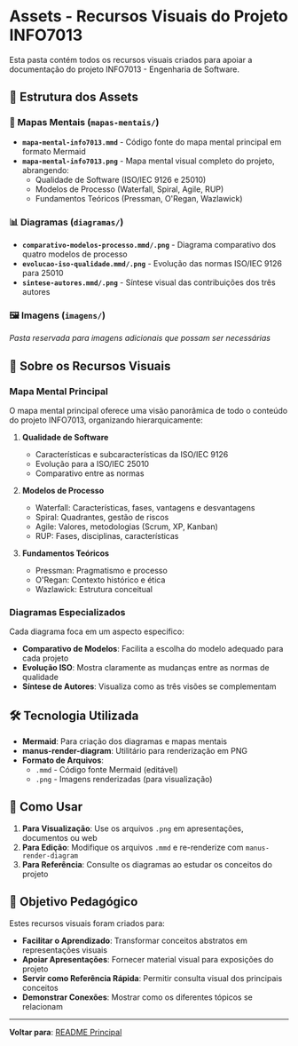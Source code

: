 # Assets - Recursos Visuais do Projeto INFO7013

Esta pasta contém todos os recursos visuais criados para apoiar a documentação do projeto INFO7013 - Engenharia de Software.

## 📁 Estrutura dos Assets

### 🧠 Mapas Mentais (`mapas-mentais/`)

- **`mapa-mental-info7013.mmd`** - Código fonte do mapa mental principal em formato Mermaid
- **`mapa-mental-info7013.png`** - Mapa mental visual completo do projeto, abrangendo:
  - Qualidade de Software (ISO/IEC 9126 e 25010)
  - Modelos de Processo (Waterfall, Spiral, Agile, RUP)
  - Fundamentos Teóricos (Pressman, O'Regan, Wazlawick)

### 📊 Diagramas (`diagramas/`)

- **`comparativo-modelos-processo.mmd/.png`** - Diagrama comparativo dos quatro modelos de processo
- **`evolucao-iso-qualidade.mmd/.png`** - Evolução das normas ISO/IEC 9126 para 25010
- **`sintese-autores.mmd/.png`** - Síntese visual das contribuições dos três autores

### 🖼️ Imagens (`imagens/`)

*Pasta reservada para imagens adicionais que possam ser necessárias*

## 🎨 Sobre os Recursos Visuais

### Mapa Mental Principal

O mapa mental principal oferece uma visão panorâmica de todo o conteúdo do projeto INFO7013, organizando hierarquicamente:

1. **Qualidade de Software**
   - Características e subcaracterísticas da ISO/IEC 9126
   - Evolução para a ISO/IEC 25010
   - Comparativo entre as normas

2. **Modelos de Processo**
   - Waterfall: Características, fases, vantagens e desvantagens
   - Spiral: Quadrantes, gestão de riscos
   - Agile: Valores, metodologias (Scrum, XP, Kanban)
   - RUP: Fases, disciplinas, características

3. **Fundamentos Teóricos**
   - Pressman: Pragmatismo e processo
   - O'Regan: Contexto histórico e ética
   - Wazlawick: Estrutura conceitual

### Diagramas Especializados

Cada diagrama foca em um aspecto específico:

- **Comparativo de Modelos**: Facilita a escolha do modelo adequado para cada projeto
- **Evolução ISO**: Mostra claramente as mudanças entre as normas de qualidade
- **Síntese de Autores**: Visualiza como as três visões se complementam

## 🛠️ Tecnologia Utilizada

- **Mermaid**: Para criação dos diagramas e mapas mentais
- **manus-render-diagram**: Utilitário para renderização em PNG
- **Formato de Arquivos**: 
  - `.mmd` - Código fonte Mermaid (editável)
  - `.png` - Imagens renderizadas (para visualização)

## 📝 Como Usar

1. **Para Visualização**: Use os arquivos `.png` em apresentações, documentos ou web
2. **Para Edição**: Modifique os arquivos `.mmd` e re-renderize com `manus-render-diagram`
3. **Para Referência**: Consulte os diagramas ao estudar os conceitos do projeto

## 🎯 Objetivo Pedagógico

Estes recursos visuais foram criados para:

- **Facilitar o Aprendizado**: Transformar conceitos abstratos em representações visuais
- **Apoiar Apresentações**: Fornecer material visual para exposições do projeto
- **Servir como Referência Rápida**: Permitir consulta visual dos principais conceitos
- **Demonstrar Conexões**: Mostrar como os diferentes tópicos se relacionam

---

**Voltar para**: [README Principal](../README.md)

